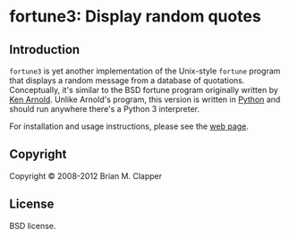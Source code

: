 fortune3: Display random quotes
==============================

## Introduction

`fortune3` is yet another implementation of the Unix-style `fortune` program
that displays a random message from a database of quotations. Conceptually,
it's similar to the BSD fortune program originally written by [Ken Arnold][].
Unlike Arnold's program, this version is written in [Python][] and should
run anywhere there's a Python 3 interpreter.

For installation and usage instructions, please see the [web page][].

[Ken Arnold]: http://en.wikipedia.org/wiki/Ken_Arnold
[Python]: http://www.python.org/
[web page]: http://software.clapper.org/fortune/

## Copyright

Copyright &copy; 2008-2012 Brian M. Clapper

## License

BSD license.
